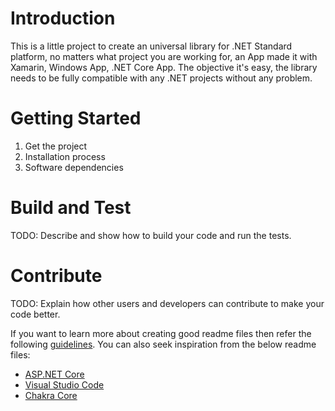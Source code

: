 # Introduction
This is a little project to create an universal library for .NET Standard platform, no matters what project you are working for, 
an App made it with Xamarin, Windows App, .NET Core App. The objective it's easy, the library needs to be fully compatible with any .NET projects without any problem.

# Getting Started
1.  Get the project
2.	Installation process
3.	Software dependencies

# Build and Test
TODO: Describe and show how to build your code and run the tests. 

# Contribute
TODO: Explain how other users and developers can contribute to make your code better. 

If you want to learn more about creating good readme files then refer the following [guidelines](https://www.visualstudio.com/en-us/docs/git/create-a-readme). You can also seek inspiration from the below readme files:
- [ASP.NET Core](https://github.com/aspnet/Home)
- [Visual Studio Code](https://github.com/Microsoft/vscode)
- [Chakra Core](https://github.com/Microsoft/ChakraCore)
